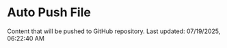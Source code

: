 # Auto Push File

Content that will be pushed to GitHub repository.
Last updated: 07/19/2025, 06:22:40 AM